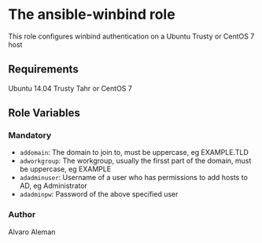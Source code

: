 # The ansible-winbind role

This role configures winbind authentication on a Ubuntu Trusty or CentOS 7 host 

## Requirements

Ubuntu 14.04 Trusty Tahr or CentOS 7

## Role Variables

### Mandatory

* ``addomain``:  The domain  to join to, must be uppercase, eg EXAMPLE.TLD
* ``adworkgroup``:  The workgroup, usually the firsst part of the domain, must be uppercase, eg EXAMPLE
* ``adadminuser``:  Username of a user who has permissions to add hosts to AD, eg Administrator
* ``adadminpw``:  Password of the above specified user

### Author

Alvaro Aleman
